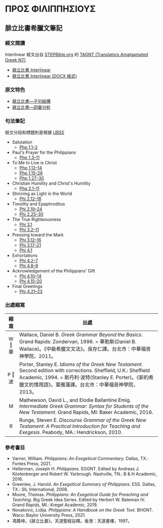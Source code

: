 # ΠΡΟΣ ΦΙΛΙΠΠΗΣΙΟΥΣ

## 腓立比書希臘文筆記

### 經文閱讀
Interlinear 經文出自 [STEPBible.org](https://www.STEPBible.or) 的 [TAGNT (Translators Amalgamated Greek NT)](https://github.com/STEPBible/STEPBible-Data)


- [腓立比書 Interlinear](Philippians-Interlinear.md)
- [腓立比書 Interlinear (DOCX 格式)](Philippians-Interlinear.docx)


### 原文特色
- [腓立比書—子句結構](Philippians-Clause.md)  
- [腓立比書—詞彙分析](Philippians-Vocabulary.md)  

### 句法筆記
經文分段和標題則是根據 [UBS5](https://www.academic-bible.com/en/online-bibles/greek-new-testament-ubs5/read-the-bible-text/bibel/text/lesen/stelle/60/10001/19999/ch/9ae6cbbf13501064355209f3c3a858de/)

- Salutation
	- [Php 1.1–2](Php.1.1–2.md)
- Paul's Prayer for the Philippians
	- [Php 1.3–11](Php.1.3–11.md)
- To Me to Live is Christ
	- [Php 1.12–14](Php.1.12–14.md)
	- [Php 1.15–26](Php.1.15–26.md)
	- [Php 1.27–30](Php.1.27–30.md)
- Christian Humility and Christ's Humility
	- [Php 2.1–11](Php.2.1–11.md)
- Shinning as Light in the World
	- [Phi 2.12–18](Phi2.12–18.md)
- Timothy and Epaphroditus
	- [Phi 2.19–24](Phi2.19–24.md)
	- [Phi 2.25–30](Phi2.25–30.md)
- The True Righteousness
	- [Phi 3.1](Phi3.1.md)
	- [Phi 3.2–11](Phi3.2–11.md)
- Pressing toward the Mark
	- [Phi 3.12–16](Phi3.12–16.md)
	- [Phi 3.17–21](Phi3.17–21.md)
	- [Phi 4.1](Phi4.1.md)
- Exhortations
	- [Phi 4.2–7](Phi4.2–7.md)
	- [Phi 4.8–9](Phi4.8–9.md)
- Acknowledgement of the Philippians' Gift
	- [Phi 4.10–14](Phi4.10–14.md)
	- [Phi 4.15–20](Phi4.15–20.md)
- Final Greetings
	- [Phi 4.21–23](Phi4.21–23.md)

### 出處縮寫

|  縮寫  | 出處                                                                                                                                                                                                                                   |
|:------:| -------------------------------------------------------------------------------------------------------------------------------------------------------------------------------------------------------------------------------------- |
| W ‖ 華 | Wallace, Daniel B. <em>Greek Grammar Beyond the Basics</em>. Grand Rapids: Zondervan, 1996. = 華勒斯(Daniel B. Wallace)。《中級希臘文文法》。吳存仁譯。台北市：中華福音神學院，2011。                                                         |
| P ‖ 波 | Porter, Stanley E. <em>Idioms of the Greek New Testament</em>. Second edition with corrections. Sheffield, U.K.: Sheffield Academic, 1994. = 斯丹利‧波特(Stanley E. Porter)。《新約希臘文的慣用語》。葉雅蓮譯。台北市：中華福音神學院，2013。 |
|   M    | Mathewson, David L., and Elodie Ballantine Emig. <em>Intermediate Greek Grammar: Syntax for Students of the New Testament</em>. Grand Rapids, MI: Baker Academic, 2016.                                                                       |
|   R    | Runge, Steven E. <em>Discourse Grammar of the Greek New Testament: A Practical Introduction for Teaching and Exegesis</em>. Peabody, MA.: Hendrickson, 2010.                                                                                  |

### 參考書目
- Varner, William. _Philippians: An Exegetical Commentary._ Dallas, TX.: Fontes Press, 2021.
- Hellerman, Joseph H. _Philippians_. EGGNT. Edited by Andreas J. Köstenberger and Robert W. Yarbrough. Nashville, TN.: B & H Academic, 2016.
- Greenlee, J. Harold. _An Exegetical Summary of Philippians_. ESS. Dallas, TX.: SIL International, 2008.
- Moore, Thomas. _Philippians: An Exegetical Guide for Preaching and Teaching_. Big Greek Idea Series. Edited by Herbert W. Bateman IV. Grand Rapids, MI.: Kregel Academic, 2019.
- Novakovic, Lidija. _Philippians: A Handbook on the Greek Text._ BHGNT. Waco: Baylor University Press, 2021.
- 馮蔭坤。《腓立比書》。天道聖經註釋。香港：天道書樓，1997。